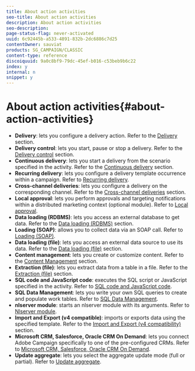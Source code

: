 ```yaml
---
title: About action activities
seo-title: About action activities
description: About action activities
seo-description: 
page-status-flag: never-activated
uuid: 6c92445b-a533-4891-832b-2dc6886c7d25
contentOwner: sauviat
products: SG_CAMPAIGN/CLASSIC
content-type: reference
discoiquuid: 9a0c8bf9-79dc-45ef-b016-c53beb9b6c22
index: y
internal: n
snippet: y
---
```


# About action activities{#about-action-activities}

* **Delivery**: lets you configure a delivery action. Refer to the [Delivery](../../workflow/using/delivery.md) section.
* **Delivery control**: lets you start, pause or stop a delivery. Refer to the [Delivery control](../../workflow/using/delivery-control.md) section.
* **Continuous delivery**: lets you start a delivery from the scenario specified in the activity. Refer to the [Continuous delivery](../../workflow/using/continuous-delivery.md) section.
* **Recurring delivery**: lets you configure a delivery template occurrence within a campaign. Refer to [Recurring delivery](../../workflow/using/recurring-delivery.md).
* **Cross-channel deliveries**: lets you configure a delivery on the corresponding channel. Refer to the [Cross-channel deliveries](../../workflow/using/cross-channel-deliveries.md) section.
* **Local approval**: lets you perform approvals and targeting notifications within a distributed marketing context (optional module). Refer to [Local approval](../../workflow/using/local-approval.md).
* **Data loading (RDBMS)**: lets you access an external database to get data. Refer to the [Data loading (RDBMS)](../../workflow/using/data-loading--rdbms-.md) section.
* **Loading (SOAP)**: allows you to collect data via an SOAP call. Refer to [Loading (SOAP)](../../workflow/using/loading--soap-.md).
* **Data loading (file)**: lets you access an external data source to use its data. Refer to the [Data loading (file)](../../workflow/using/data-loading--file-.md) section.
* **Content management**: lets you create or customize content. Refer to the [Content Management](../../workflow/using/content-management.md) section.
* **Extraction (file)**: lets you extract data from a table in a file. Refer to the [Extraction (file)](../../workflow/using/extraction--file-.md) section.
* **SQL code and JavaScript code**: executes the SQL script or JavaScript specified in the activity. Refer to [SQL code and JavaScript code](../../workflow/using/sql-code-and-javascript-code.md).
* **SQL Data Management**: lets you write your own SQL queries to create and populate work tables. Refer to [SQL Data Management](../../workflow/using/sql-data-management.md).
* **nlserver module**: starts an nlserver module with its arguments. Refer to [Nlserver module](../../workflow/using/nlserver-module.md).
* **Import and Export (v4 compatible)**: imports or exports data using the specified template. Refer to the [Import and Export (v4 compatibility)](../../workflow/using/import-and-export--v4-compatibility-.md) section.
* **Microsoft CRM, Salesforce, Oracle CRM On Demand**: lets you connect Adobe Campaign specifically to one of the pre-configured CRMs. Refer to [Microsoft CRM, Salesforce, Oracle CRM On Demand](../../workflow/using/microsoft-crm--salesforce--oracle-crm-on-demand.md).
* **Update aggregate**: lets you select the aggregate update mode (full or partial). Refer to [Update aggregate](../../workflow/using/update-aggregate.md).

